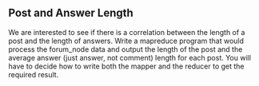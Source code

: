 
## Post and Answer Length


We are interested to see if there is a correlation between the length of a post and the length of answers.
Write a mapreduce program that would process the forum_node data and output the length of the post and the average answer (just answer, not comment) length for each post. You will have to decide how to write both the mapper and the reducer to get the required result.
